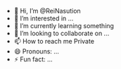 - 👋 Hi, I’m @ReiNasution
- 👀 I’m interested in ...
- 🌱 I’m currently learning something 
- 💞️ I’m looking to collaborate on ...
- 📫 How to reach me Private
- 😄 Pronouns: ...
- ⚡ Fun fact: ...

<!---
ReiNasution/ReiNasution is a ✨ special ✨ repository because its `README.md` (this file) appears on your GitHub profile.
You can click the Preview link to take a look at your changes.
--->
